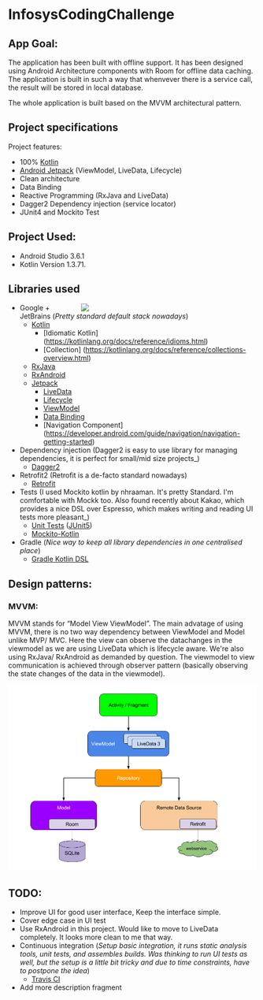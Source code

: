 # InfosysCodingChallenge

## App Goal:
The application has been built with offline support. It has been designed using Android Architecture components with Room for offline data caching. The application is built in such a way that whenvever there is a service call, the result will be stored in local database.

The whole application is built based on the MVVM architectural pattern.

## Project specifications

Project features:

* 100% [Kotlin](https://kotlinlang.org/)
* [Android Jetpack](https://developer.android.com/jetpack) (ViewModel, LiveData, Lifecycle)
* Clean architecture
* Data Binding
* Reactive Programming (RxJava and LiveData)
* Dagger2 Dependency injection (service locator)
* JUnit4 and Mockito Test

## Project Used:
* Android Studio 3.6.1
* Kotlin Version 1.3.71.

## Libraries used

<img src="screenshots/Infosys.gif" width="336" align="right" hspace="20">

* Google + JetBrains (_Pretty standard default stack nowadays_)
    * [Kotlin](https://kotlinlang.org/)
        * [Idiomatic Kotlin] (https://kotlinlang.org/docs/reference/idioms.html)
        * [Collection] (https://kotlinlang.org/docs/reference/collections-overview.html)
    * [RxJava](https://github.com/ReactiveX/RxAndroid)
    * [RxAndroid](https://github.com/ReactiveX/RxAndroid)
    * [Jetpack](https://developer.android.com/jetpack)
        * [LiveData](https://developer.android.com/topic/libraries/architecture/livedata)
        * [Lifecycle](https://developer.android.com/topic/libraries/architecture/lifecycle)
        * [ViewModel](https://developer.android.com/topic/libraries/architecture/viewmodel)
        * [Data Binding](https://developer.android.com/topic/libraries/data-binding)
        * [Navigation Component] (https://developer.android.com/guide/navigation/navigation-getting-started)
* Dependency injection (Dagger2 is easy to use library for managing dependencies, it is perfect for small/mid size projects_)
    * [Dagger2](https://github.com/google/dagger)
* Retrofit2 (Retrofit is a de-facto standard nowadays)
    * [Retrofit](https://square.github.io/retrofit/)
* Tests (I used Mockito kotlin by nhraaman. It's pretty Standard. I'm comfortable with Mockk too. Also found recently about Kakao, which provides a nice DSL over Espresso, which makes writing and reading UI tests more pleasant_)
    * [Unit Tests](https://en.wikipedia.org/wiki/Unit_testing) ([JUnit5](https://junit.org/junit5/))
    * [Mockito-Kotlin](https://github.com/nhaarman/mockito-kotlin)
* Gradle (_Nice way to keep all library dependencies in one centralised place_)
    * [Gradle Kotlin DSL](https://docs.gradle.org/current/userguide/kotlin_dsl.html)


## Design patterns:
### MVVM:
MVVM stands for “Model View ViewModel”. The main advatage of using MVVM, there is no two way dependency between ViewModel and Model unlike MVP/ MVC. Here the view can observe the datachanges in the viewmodel as we are using LiveData which is lifecycle aware. We're also using RxJava/ RxAndroid as demanded by question. The viewmodel to view communication is achieved through observer pattern (basically observing the state changes of the data in the viewmodel).

<img src="screenshots/chart.png">


 ## TODO:
 - Improve UI for good user interface, Keep the interface simple.
 - Cover edge case in UI test
 - Use RxAndroid in this project. Would like to move to LiveData completely. It looks more clean to me that way.
 - Continuous integration (_Setup basic integration, it runs static analysis tools, unit tests, and assembles builds. Was thinking to run UI tests as well, but the setup is a little bit tricky and due to time constraints, have to postpone the idea_)
    * [Travis CI](https://travis-ci.org/)
 - Add more description fragment
